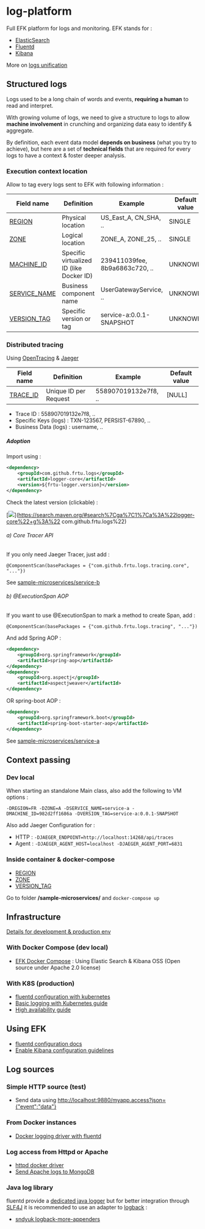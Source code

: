 # log-platform

Full EFK platform for logs and monitoring. EFK stands for :

* [ElasticSearch](https://www.elastic.co/products/elasticsearch)
* [Fluentd](https://www.fluentd.org/architecture)
* [Kibana](https://www.elastic.co/products/kibana)

More on [logs unification](https://www.fluentd.org/blog/unified-logging-layer)

## Structured logs

Logs used to be a long chain of words and events, **requiring a human** to read and interpret. 

With growing volume of logs, we need to give a structure to logs to allow **machine involvement** in crunching and organizing data easy to identify & aggregate.

By definition, each event data model **depends on business** (what you try to achieve), but here are a set of **technical fields** that are required for every logs to have a context & foster deeper analysis.

 
### Execution context location

Allow to tag every logs sent to EFK with following information :

| Field name   | Definition                               | Example                        | Default value |
|--------------|------------------------------------------|--------------------------------|---------------|
| [REGION](https://github.com/frtu/log-platform/blob/master/logger/src/main/resources/logback-appenders-fluentd.xml#L23-L26)       | Physical location                        | US\_East\_A, CN\_SHA, ..       | SINGLE        |
| [ZONE](https://github.com/frtu/log-platform/blob/master/logger/src/main/resources/logback-appenders-fluentd.xml#L27-L30)         | Logical location                         | ZONE\_A, ZONE\_25, ..          | SINGLE        |
| [MACHINE_ID](https://github.com/frtu/log-platform/blob/master/logger/src/main/resources/logback-appenders-fluentd.xml#L35-L38)   | Specific virtualized ID (like Docker ID) | 239411039fee, 8b9a6863c720, .. | UNKNOWN       |
| [SERVICE_NAME](https://github.com/frtu/log-platform/blob/master/logger/src/main/resources/logback-appenders-fluentd.xml#L31-L34) | Business component name                  | UserGatewayService, ..         | UNKNOWN       |
| [VERSION_TAG](https://github.com/frtu/log-platform/blob/master/logger/src/main/resources/logback-appenders-fluentd.xml#L39-L42)  | Specific version or tag                  | service-a:0.0.1-SNAPSHOT       | UNKNOWN       |

### Distributed tracing

Using [OpenTracing](https://opentracing.io/) & [Jaeger](https://www.jaegertracing.io/)

| Field name   | Definition                               | Example                        | Default value |
|--------------|------------------------------------------|--------------------------------|---------------|
| [TRACE_ID](https://github.com/frtu/log-platform/blob/master/logger/src/main/resources/logback-appenders-fluentd.xml#L43-L46)       | Unique ID per Request                        | 558907019132e7f8, ..       | [NULL]        |


* Trace ID : 558907019132e7f8, ..
* Specific Keys (logs) : TXN-123567, PERSIST-67890, ..
* Business Data (logs) : username, ..

##### Adoption

Import using :

```XML
<dependency>
    <groupId>com.github.frtu.logs</groupId>
    <artifactId>logger-core</artifactId>
    <version>${frtu-logger.version}</version>
</dependency>
```

Check the latest version (clickable) :

[<img src="https://img.shields.io/maven-central/v/com.github.frtu.logs/logger-core.svg?label=latest%20release%20:%20logger-core"/>](https://search.maven.org/#search%7Cga%7C1%7Ca%3A%22logger-core%22+g%3A%22 com.github.frtu.logs%22)

###### a) Core Tracer API

If you only need Jaeger Tracer, just add :

```
@ComponentScan(basePackages = {"com.github.frtu.logs.tracing.core", "..."})
```

See [sample-microservices/service-b](https://github.com/frtu/log-platform/tree/master/sample-microservices/service-b)

###### b) @ExecutionSpan AOP

If you want to use @ExecutionSpan to mark a method to create Span, add :

```
@ComponentScan(basePackages = {"com.github.frtu.logs.tracing", "..."})
```

And add Spring AOP :

```XML
<dependency>
    <groupId>org.springframework</groupId>
    <artifactId>spring-aop</artifactId>
</dependency>
<dependency>
    <groupId>org.aspectj</groupId>
    <artifactId>aspectjweaver</artifactId>
</dependency>
```

OR spring-boot AOP :

```XML
<dependency>
	<groupId>org.springframework.boot</groupId>
	<artifactId>spring-boot-starter-aop</artifactId>
</dependency>
```

See [sample-microservices/service-a](https://github.com/frtu/log-platform/tree/master/sample-microservices/service-a)


## Context passing

### Dev local

When starting an standalone Main class, also add the following to VM options :

```
-DREGION=FR -DZONE=A -DSERVICE_NAME=service-a -DMACHINE_ID=982d2ff1686a -DVERSION_TAG=service-a:0.0.1-SNAPSHOT
```

Also add Jaeger Configuration for :

* HTTP : ```-DJAEGER_ENDPOINT=http://localhost:14268/api/traces```
* Agent : ```-DJAEGER_AGENT_HOST=localhost -DJAEGER_AGENT_PORT=6831```

### Inside container & docker-compose

* [REGION](https://github.com/frtu/log-platform/blob/master/sample-microservices/.env#L7)
* [ZONE](https://github.com/frtu/log-platform/blob/master/sample-microservices/.env#L8)
* [VERSION_TAG](https://github.com/frtu/log-platform/blob/master/sample-microservices/.env#L9-L10)


Go to folder **/sample-microservices/** and ```docker-compose up```


## Infrastructure

[Details for development & production env](https://docs.fluentd.org/container-deployment/docker-logging-driver#development-environments)

### With Docker Compose (dev local)

* [EFK Docker Compose](https://docs.fluentd.org/container-deployment/docker-compose) : Using Elastic Search & Kibana OSS (Open source under Apache 2.0 license)

### With K8S (production)

* [fluentd configuration with kubernetes](https://docs.fluentd.org/container-deployment/kubernetes)
* [Basic logging with Kubernetes guide](https://kubernetes.io/docs/concepts/cluster-administration/logging/)
* [High availability guide](https://docs.fluentd.org/deployment/high-availability)

## Using EFK

* [fluentd configuration docs](https://docs.fluentd.org/v1.0/articles/config-file)
* [Enable Kibana configuration guidelines](https://docs.fluentd.org/container-deployment/docker-compose#step-4-confirm-logs-from-kibana)

## Log sources

### Simple HTTP source (test)

* Send data using [http://localhost:9880/myapp.access?json={"event":"data"}](http://localhost:9880/myapp.access?json={"event":"data"})

### From Docker instances

* [Docker logging driver with fluentd](https://docs.docker.com/config/containers/logging/fluentd/)

### Log access from Httpd or Apache

* [httpd docker driver](https://github.com/frtu/log-platform/blob/master/infra/docker/docker-compose.yml#L63-L67)
* [Send Apache logs to MongoDB](https://docs.fluentd.org/how-to-guides/apache-to-mongodb)

### Java log library

fluentd provide a [dedicated java logger](https://docs.fluentd.org/language-bindings/java) but for better integration through [SLF4J](http://www.slf4j.org/) it is recommended to use an adapter to [logback](http://logback.qos.ch/) :

* [sndyuk logback-more-appenders](http://sndyuk.github.io/logback-more-appenders/)


